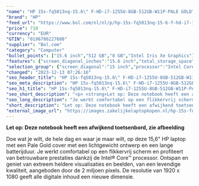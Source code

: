 ```yaml
---
"name": "HP 15s-fq5013nq-15.6\" F-HD-i7-1255U-8GB-512GB-W11P-PALE GOLD"
"brand": "HP"
"feed_url": "https://www.bol.com/nl/nl/p/hp-15s-fq5013nq-15-6-f-hd-i7-1255u-8gb-512gb-w11p-pale-gold/9300000143086735"
"price": 710
"currency": "EUR"
"GTIN": "0196786227608"
"supplier": "Bol.com"
"category": "Computer"
"bullet_points": ["15.6 inch","512 GB","8 GB","Intel Iris Xe Graphics"]
"features": {"screen_diagonal_inches":"15.6 inch","total_storage_space":"512 GB","memory_size":"8 GB","graphics_card":"Intel Iris Xe Graphics"}
"selection_group": {"screen_diagonal":"15 inch","processor":"Intel Core i7","changed_price_past_3_days":false,"product_family":"HP 15s"}
"changed": "2023-12-13 07:26:16"
"seo_header_title": "HP 15s-fq5013nq-15.6\" F-HD-i7-1255U-8GB-512GB-W11P-PALE GOLD"
"seo_meta_description": "HP 15s-fq5013nq-15.6\" F-HD-i7-1255U-8GB-512GB-W11P-PALE GOLD"
"seo_h1_title": "HP 15s-fq5013nq-15.6\" F-HD-i7-1255U-8GB-512GB-W11P-PALE GOLD"
"seo_short_description": "<p> <strong>Let op: Deze notebook heeft een afwijkend toetsenbord, zie afbeelding</strong> </p> <p> Doe wat je wilt, de hele dag en waar je maar wilt, op deze 15,6\" HP laptop met een Pale Gold cover met een lichtgewicht ontwerp en een lange batterijduur."
"seo_long_description": "Je werkt comfortabel op een flikkervrij scherm en profiteert van betrouwbare prestaties dankzij de Intel® Core™ processor. Ontspan en geniet van extreem heldere visualisaties en beelden, van een levendige kwaliteit, aangeboden door de 2 miljoen pixels. De resolutie van 1920 x 1080 geeft alle digitale inhoud een nieuwe dimensie. </p>"
"short_description": "Let op: Deze notebook heeft een afwijkend toetsenbord, zie afbeelding Doe wat je wilt, de hele dag en waar je maar wilt, op deze 15,6\" HP laptop met een Pale Gold cover met een lichtgewicht ontwerp en een lange batterijduur. Je werkt comfortabel op een flikkervrij scherm en profiteert van betrouwbare prestaties dankzij de Intel® Core™ processor. Ontspan en geniet van extreem heldere visualisaties en beelden, van een levendige kwaliteit, aangeboden door de 2 miljoen pixels. De resolutie van 1920 x 1080 geeft alle digitale inhoud een nieuwe dimensie."
"external_image_url": "https://images.zakelijkelaptopkopen.nl/hp-15s-fq5013nq-15-6-f-hd-i7-1255u-8gb-512gb-w11p-pale-gold.webp"
---
```


<p> <strong>Let op: Deze notebook heeft een afwijkend toetsenbord, zie afbeelding</strong> </p> <p> Doe wat je wilt, de hele dag en waar je maar wilt, op deze 15,6" HP laptop met een Pale Gold cover met een lichtgewicht ontwerp en een lange batterijduur. Je werkt comfortabel op een flikkervrij scherm en profiteert van betrouwbare prestaties dankzij de Intel® Core™ processor. Ontspan en geniet van extreem heldere visualisaties en beelden, van een levendige kwaliteit, aangeboden door de 2 miljoen pixels. De resolutie van 1920 x 1080 geeft alle digitale inhoud een nieuwe dimensie. </p>